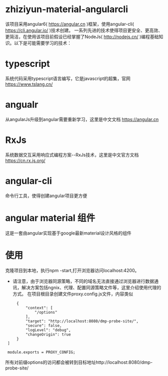 # zhiziyun-material-angularcli

该项目采用angular6( https://angular.cn )框架，使用angular-cli( https://cli.angular.io/ )技术创建。
一系列先进的技术使得项目更安全、更高效、更简洁，在使用该项目前假设已经掌握了NodeJs( http://nodejs.cn/ )编程基础知识。以下是可能需要学习的技术：

# typescript
系统代码采用typescript语言编写，它是javascript的超集，官网 https://www.tslang.cn/

# angualr
从angularJs升级到angular需要重新学习，这里是中文文档 https://angular.cn

# RxJs
系统数据交互采用响应式编程方案--RxJs技术，这里是中文官方文档 https://cn.rx.js.org/

# angular-cli
命令行工具，使得创建angular项目更方便

# angular material 组件
这是一套由angular实现基于google最新material设计风格的组件

# 使用
克隆项目到本地，执行npm -start,打开浏览器访问localhost:4200。
* 请注意，由于浏览器同源策略，不同的域名无法直接通过浏览器进行数据通讯，解决方案包括ngnix、代理、配置同源策略文件等，这里介绍使用代理的方式。
在项目根目录创建文件proxy.config.js文件，内容类似

```const PROXY_CONFIG = [
     {
         "context": [
             "/options"
         ],
         "target": "http://localhost:8080/dmp-probe-site/",
         "secure": false,
         "logLevel": "debug",
         "changeOrigin": true
     }
 ]
 
 module.exports = PROXY_CONFIG;
 ```
 所有对前缀options的访问都会被转到目标地址http://localhost:8080/dmp-probe-site/


